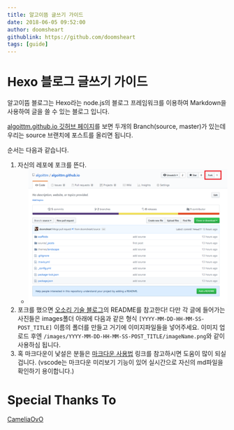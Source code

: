 ```yaml
---
title: 알고이뜸 글쓰기 가이드
date: 2018-06-05 09:52:00 
author: doomsheart
githublink: https://github.com/doomsheart
tags: [guide]  
---
```


Hexo 블로그 글쓰기 가이드
====================================
알고이뜸 블로그는 Hexo라는 node.js의 블로그 프레임워크를 이용하여 Markdown을 사용하여 글을 쓸 수 있는 블로그 입니다.

[algoittm.github.io 깃허브 페이지](https://github.com/algoittm/algoittm.github.io)를 보면 두개의 Branch(source, master)가 있는데 우리는 source 브랜치에 포스트를 올리면 됩니다.

순서는 다음과 같습니다.

1. 자신의 레포에 포크를 뜬다.
    - ![01_fork](/images/2018-06-05-09-52-00-algoittm_guide/01_fork.png)
2. 포크를 했으면 [오소리 기술 블로그](https://github.com/HyOsori/hyosori.github.io)의 README를 참고한다! 다만 각 글에 들어가는 사진들은 images폴더 아래에 다음과 같은 형식 `[YYYY-MM-DD-HH-MM-SS-POST_TITLE]` 이름의 폴더를 만들고 거기에 이미지파일들을 넣어주세요. 이미지 업로드 후엔 `/images/YYYY-MM-DD-HH-MM-SS-POST_TITLE/imageName.png`와 같이 사용하심 됩니다.
3. 혹 마크다운이 낯설은 분들은 [마크다운 사용법](https://gist.github.com/ihoneymon/652be052a0727ad59601) 링크를 참고하시면 도움이 많이 되실겁니다. (vscode는 마크다운 미리보기 기능이 있어 실시간으로 자신의 md파일을 확인하기 용이합니다.)

Special Thanks To
====================================
[CameliaOvO](https://github.com/CameliaOvO)
